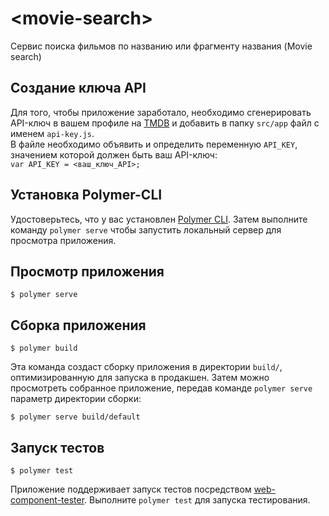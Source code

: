 # <movie-search\>

Сервис поиска фильмов по названию или фрагменту названия (Movie search)

## Создание ключа API
Для того, чтобы приложение заработало, необходимо сгенерировать API-ключ в вашем профиле на [TMDB](https://www.themoviedb.org/documentation/api) и добавить в папку `src/app` файл с именем `api-key.js`.  
В файле необходимо объявить и определить переменную `API_KEY`, значением которой должен быть ваш API-ключ:  
`var API_KEY = <ваш_ключ_API>;`

## Установка Polymer-CLI

Удостоверьтесь, что у вас установлен [Polymer CLI](https://www.npmjs.com/package/polymer-cli). Затем выполните команду `polymer serve` чтобы запустить локальный сервер для просмотра приложения.

## Просмотр приложения

```
$ polymer serve
```

## Сборка приложения

```
$ polymer build
```

Эта команда создаст сборку приложения в директории `build/`, оптимизированную для запуска в продакшен. Затем можно просмотреть собранное приложение, передав команде `polymer serve` параметр директории сборки:

```
$ polymer serve build/default
```

## Запуск тестов

```
$ polymer test
```

Приложение поддерживает запуск тестов посредством [web-component-tester](https://github.com/Polymer/web-component-tester). Выполните `polymer test` для запуска тестирования.
